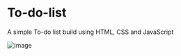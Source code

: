 # To-do-list

A simple To-do list build using HTML, CSS and JavaScript


![image](https://user-images.githubusercontent.com/46652536/79720333-f95a4180-82fd-11ea-8c29-ec6bfddb4b1c.png)







